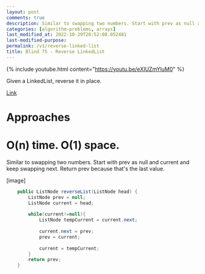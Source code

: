 ```yaml
---
layout: post
comments: true
description: Similar to swapping two numbers. Start with prev as null and current and keep swapping next. Return prev because that's the last value.
categories: [algorithm-problems, arrays]
last_modified_at: 2022-10-29T20:52:08.052481
last-modified-purpose:
permalink: /v1/reverse-linked-list
title: Blind 75 - Reverse LinkedList
---
```


{% include youtube.html content="https://youtu.be/eXIUZmYluM0" %}

Given a LinkedList, reverse it in place.

[Link](https://leetcode.com/problems/reverse-linked-list/)

# Approaches

# O(n) time. O(1) space.

Similar to swapping two numbers. Start with prev as null and current and keep swapping next. Return prev because that's the last value.

[image]

```java
    public ListNode reverseList(ListNode head) {
        ListNode prev = null;
        ListNode current = head;
        
        while(current!=null){
            ListNode tempCurrent = current.next;
            
            current.next = prev;
            prev = current;
            
            current = tempCurrent;
        }
        return prev;        
    }
```